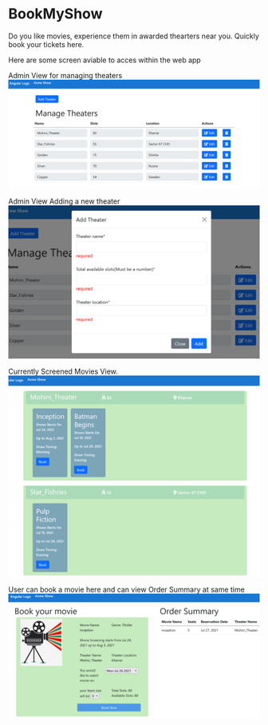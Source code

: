 # BookMyShow
Do you like movies, experience them in awarded thearters near you. Quickly book your tickets here.

Here are some screen aviable to acces within the web app 

Admin View for managing theaters
![alt text](https://github.com/ParamjotSingh5/BookMyShow/blob/main/BookMySHowAdmin%20-%20manage%20theater.png)

Admin View Adding a new theater 
![alt text](https://github.com/ParamjotSingh5/BookMyShow/blob/main/BOOKMYSHOWAdmin%20-%20manage%20theater_ADDTheater.png)

Currently Screened Movies View.
![alt text](https://github.com/ParamjotSingh5/BookMyShow/blob/main/BookMySHow_Landing.png)

User can book a movie here and can view Order Summary at same time 
![alt text](https://github.com/ParamjotSingh5/BookMyShow/blob/main/BookMySHow_book%20a%20movie.png)

